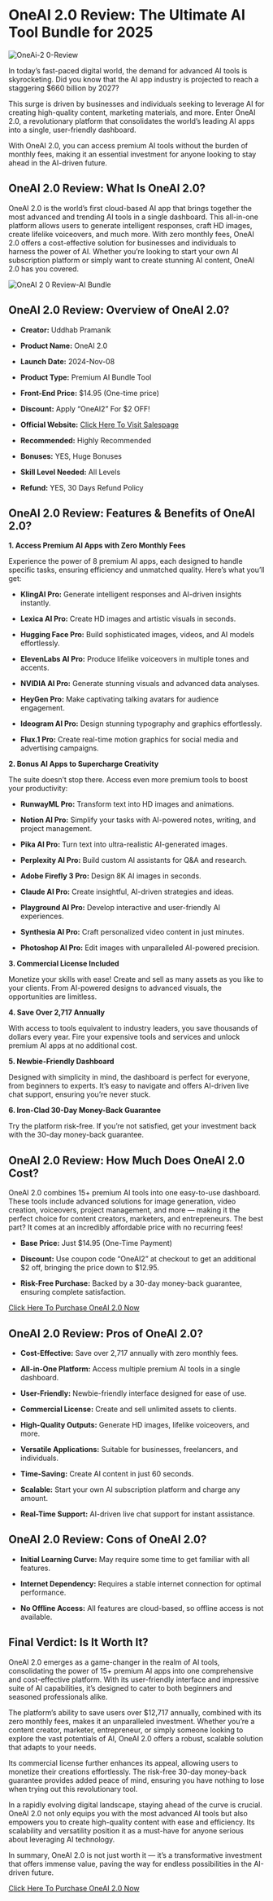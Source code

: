 # OneAI 2.0 Review: The Ultimate AI Tool Bundle for 2025
![OneAi-2 0-Review](https://github.com/user-attachments/assets/e8ac9425-91de-4d47-acb9-33f04d77782d)

In today’s fast-paced digital world, the demand for advanced AI tools is skyrocketing. Did you know that the AI app industry is projected to reach a staggering $660 billion by 2027?

This surge is driven by businesses and individuals seeking to leverage AI for creating high-quality content, marketing materials, and more. Enter OneAI 2.0, a revolutionary platform that consolidates the world’s leading AI apps into a single, user-friendly dashboard.

With OneAI 2.0, you can access premium AI tools without the burden of monthly fees, making it an essential investment for anyone looking to stay ahead in the AI-driven future.

## OneAI 2.0 Review: What Is OneAI 2.0?

OneAI 2.0 is the world’s first cloud-based AI app that brings together the most advanced and trending AI tools in a single dashboard. This all-in-one platform allows users to generate intelligent responses, craft HD images, create lifelike voiceovers, and much more. With zero monthly fees, OneAI 2.0 offers a cost-effective solution for businesses and individuals to harness the power of AI. Whether you’re looking to start your own AI subscription platform or simply want to create stunning AI content, OneAI 2.0 has you covered.

![OneAI 2 0 Review-AI Bundle](https://github.com/user-attachments/assets/30498b74-9bc7-4de6-bb08-a617046dbf20)

## OneAI 2.0 Review: Overview of OneAI 2.0?

* **Creator:** Uddhab Pramanik

* **Product Name:** OneAI 2.0

* **Launch Date:** 2024-Nov-08

* **Product Type:** Premium AI Bundle Tool

* **Front-End Price:** $14.95 (One-time price)

* **Discount:** Apply “OneAI2” For $2 OFF!

* **Official Website:** [Click Here To Visit Salespage](https://bit.ly/3PquKcK)

* **Recommended:** Highly Recommended

* **Bonuses:** YES, Huge Bonuses

* **Skill Level Needed:** All Levels

* **Refund:** YES, 30 Days Refund Policy

## OneAI 2.0 Review: Features & Benefits of OneAI 2.0?

**1. Access Premium AI Apps with Zero Monthly Fees**

Experience the power of 8 premium AI apps, each designed to handle specific tasks, ensuring efficiency and unmatched quality. Here’s what you’ll get:

* **KlingAI Pro:** Generate intelligent responses and AI-driven insights instantly.

* **Lexica AI Pro:** Create HD images and artistic visuals in seconds.

* **Hugging Face Pro:** Build sophisticated images, videos, and AI models effortlessly.

* **ElevenLabs AI Pro:** Produce lifelike voiceovers in multiple tones and accents.

* **NVIDIA AI Pro:** Generate stunning visuals and advanced data analyses.

* **HeyGen Pro:** Make captivating talking avatars for audience engagement.

* **Ideogram AI Pro:** Design stunning typography and graphics effortlessly.

* **Flux.1 Pro:** Create real-time motion graphics for social media and advertising campaigns.

**2. Bonus AI Apps to Supercharge Creativity**

The suite doesn’t stop there. Access even more premium tools to boost your productivity:

* **RunwayML Pro:** Transform text into HD images and animations.

* **Notion AI Pro:** Simplify your tasks with AI-powered notes, writing, and project management.

* **Pika AI Pro:** Turn text into ultra-realistic AI-generated images.

* **Perplexity AI Pro:** Build custom AI assistants for Q&A and research.

* **Adobe Firefly 3 Pro:** Design 8K AI images in seconds.

* **Claude AI Pro:** Create insightful, AI-driven strategies and ideas.

* **Playground AI Pro:** Develop interactive and user-friendly AI experiences.

* **Synthesia AI Pro:** Craft personalized video content in just minutes.

* **Photoshop AI Pro:** Edit images with unparalleled AI-powered precision.

**3. Commercial License Included**

Monetize your skills with ease! Create and sell as many assets as you like to your clients. From AI-powered designs to advanced visuals, the opportunities are limitless.

**4. Save Over 2,717 Annually**

With access to tools equivalent to industry leaders, you save thousands of dollars every year. Fire your expensive tools and services and unlock premium AI apps at no additional cost.

**5. Newbie-Friendly Dashboard**

Designed with simplicity in mind, the dashboard is perfect for everyone, from beginners to experts. It’s easy to navigate and offers AI-driven live chat support, ensuring you’re never stuck.

**6. Iron-Clad 30-Day Money-Back Guarantee**

Try the platform risk-free. If you’re not satisfied, get your investment back with the 30-day money-back guarantee.

## OneAI 2.0 Review: How Much Does OneAI 2.0 Cost?

OneAI 2.0 combines 15+ premium AI tools into one easy-to-use dashboard. These tools include advanced solutions for image generation, video creation, voiceovers, project management, and more — making it the perfect choice for content creators, marketers, and entrepreneurs. The best part? It comes at an incredibly affordable price with no recurring fees!

* **Base Price:** Just $14.95 (One-Time Payment)

* **Discount:** Use coupon code “OneAI2” at checkout to get an additional $2 off, bringing the price down to $12.95.

* **Risk-Free Purchase:** Backed by a 30-day money-back guarantee, ensuring complete satisfaction.

[Click Here To Purchase OneAI 2.0 Now](https://bit.ly/3PquKcK)

## OneAI 2.0 Review: Pros of OneAI 2.0?

* **Cost-Effective:** Save over 2,717 annually with zero monthly fees.

* **All-in-One Platform:** Access multiple premium AI tools in a single dashboard.

* **User-Friendly:** Newbie-friendly interface designed for ease of use.

* **Commercial License:** Create and sell unlimited assets to clients.

* **High-Quality Outputs:** Generate HD images, lifelike voiceovers, and more.

* **Versatile Applications:** Suitable for businesses, freelancers, and individuals.

* **Time-Saving:** Create AI content in just 60 seconds.

* **Scalable:** Start your own AI subscription platform and charge any amount.

* **Real-Time Support:** AI-driven live chat support for instant assistance.

## OneAI 2.0 Review: Cons of OneAI 2.0?

* **Initial Learning Curve:** May require some time to get familiar with all features.

* **Internet Dependency:** Requires a stable internet connection for optimal performance.

* **No Offline Access:** All features are cloud-based, so offline access is not available.

## Final Verdict: Is It Worth It?

OneAI 2.0 emerges as a game-changer in the realm of AI tools, consolidating the power of 15+ premium AI apps into one comprehensive and cost-effective platform. With its user-friendly interface and impressive suite of AI capabilities, it’s designed to cater to both beginners and seasoned professionals alike.

The platform’s ability to save users over $12,717 annually, combined with its zero monthly fees, makes it an unparalleled investment. Whether you’re a content creator, marketer, entrepreneur, or simply someone looking to explore the vast potentials of AI, OneAI 2.0 offers a robust, scalable solution that adapts to your needs.

Its commercial license further enhances its appeal, allowing users to monetize their creations effortlessly. The risk-free 30-day money-back guarantee provides added peace of mind, ensuring you have nothing to lose when trying out this revolutionary tool.

In a rapidly evolving digital landscape, staying ahead of the curve is crucial. OneAI 2.0 not only equips you with the most advanced AI tools but also empowers you to create high-quality content with ease and efficiency. Its scalability and versatility position it as a must-have for anyone serious about leveraging AI technology.

In summary, OneAI 2.0 is not just worth it — it’s a transformative investment that offers immense value, paving the way for endless possibilities in the AI-driven future.

[Click Here To Purchase OneAI 2.0 Now](https://bit.ly/3PquKcK)
